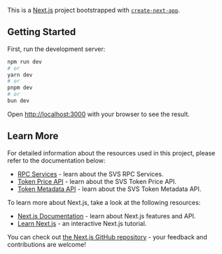 This is a [Next.js](https://nextjs.org) project bootstrapped with [`create-next-app`](https://nextjs.org/docs/app/api-reference/cli/create-next-app).

## Getting Started

First, run the development server:

```bash
npm run dev
# or
yarn dev
# or
pnpm dev
# or
bun dev
```

Open [http://localhost:3000](http://localhost:3000) with your browser to see the result.

## Learn More

For detailed information about the resources used in this project, please refer to the documentation below:

- [RPC Services](https://docs.solanavibestation.com/services/solana-node-services/rpc-services) - learn about the SVS RPC Services.
- [Token Price API](https://docs.solanavibestation.com/developers/api/svs-api/token-price-api) - learn about the SVS Token Price API.
- [Token Metadata API](https://docs.solanavibestation.com/developers/api/svs-api/token-metadata-api) - learn about the SVS Token Metadata API.

To learn more about Next.js, take a look at the following resources:

- [Next.js Documentation](https://nextjs.org/docs) - learn about Next.js features and API.
- [Learn Next.js](https://nextjs.org/learn) - an interactive Next.js tutorial.

You can check out [the Next.js GitHub repository](https://github.com/vercel/next.js) - your feedback and contributions are welcome!
